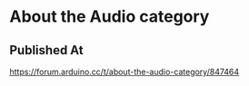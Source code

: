 # About the Audio category

## Published At

https://forum.arduino.cc/t/about-the-audio-category/847464
